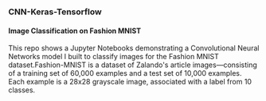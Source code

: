 ### CNN-Keras-Tensorflow
#### Image Classification on Fashion MNIST

This repo shows a Jupyter Notebooks demonstrating a Convolutional Neural Networks model I built to classify images for the Fashion MNIST dataset.Fashion-MNIST is a dataset of Zalando's article images—consisting of a training set of 60,000 examples and a test set of 10,000 examples. Each example is a 28x28 grayscale image, associated with a label from 10 classes.


```python

```
